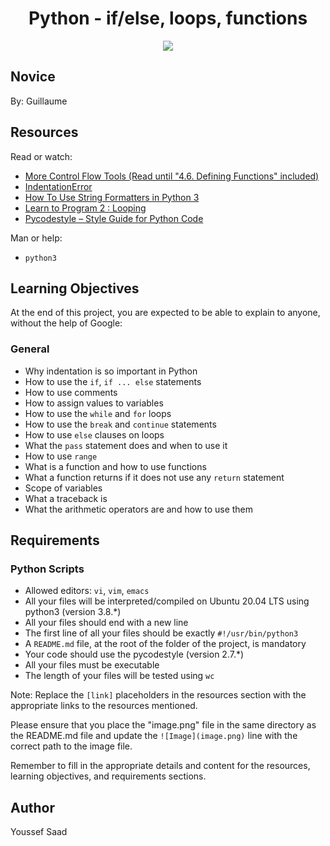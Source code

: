 <h1 align="center">Python - if/else, loops, functions</h1>

<p align="center">
  <img src="https://i.redd.it/1kwlumousw9a1.gif">
</p>


## Novice
By: Guillaume


## Resources
Read or watch:
- [More Control Flow Tools (Read until "4.6. Defining Functions" included)](link)
- [IndentationError](link)
- [How To Use String Formatters in Python 3](link)
- [Learn to Program 2 : Looping](link)
- [Pycodestyle – Style Guide for Python Code](link)

Man or help:
- `python3`

## Learning Objectives
At the end of this project, you are expected to be able to explain to anyone, without the help of Google:

### General
- Why indentation is so important in Python
- How to use the `if`, `if ... else` statements
- How to use comments
- How to assign values to variables
- How to use the `while` and `for` loops
- How to use the `break` and `continue` statements
- How to use `else` clauses on loops
- What the `pass` statement does and when to use it
- How to use `range`
- What is a function and how to use functions
- What a function returns if it does not use any `return` statement
- Scope of variables
- What a traceback is
- What the arithmetic operators are and how to use them

## Requirements
### Python Scripts
- Allowed editors: `vi`, `vim`, `emacs`
- All your files will be interpreted/compiled on Ubuntu 20.04 LTS using python3 (version 3.8.*)
- All your files should end with a new line
- The first line of all your files should be exactly `#!/usr/bin/python3`
- A `README.md` file, at the root of the folder of the project, is mandatory
- Your code should use the pycodestyle (version 2.7.*)
- All your files must be executable
- The length of your files will be tested using `wc`

Note: Replace the `[link]` placeholders in the resources section with the appropriate links to the resources mentioned.

Please ensure that you place the "image.png" file in the same directory as the README.md file and update the `![Image](image.png)` line with the correct path to the image file.

Remember to fill in the appropriate details and content for the resources, learning objectives, and requirements sections.

## Author 
Youssef Saad 
